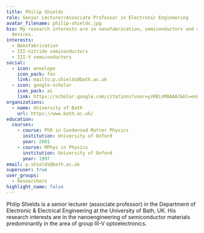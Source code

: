 ```yaml
---
title: Philip Shields
role: Senior Lecturer/Associate Professor in Electronic Engineering
avatar_filename: philip-shields.jpg
bio: My research interests are in nanofabrication, semiconductors and optical
  devices.
interests:
  - Nanofabrication
  - III-nitride semiconductors
  - III-V semiconductors
social:
  - icon: envelope
    icon_pack: fas
    link: mailto:p.shields@bath.ac.uk
  - icon: google-scholar
    icon_pack: ai
    link: https://scholar.google.com/citations?user=yzRELnMAAAAJ&hl=en&oi=ao
organizations:
  - name: University of Bath
    url: https://www.bath.ac.uk/
education:
  courses:
    - course: PhD in Condensed Matter Physics
      institution: University of Oxford
      year: 2001
    - course: MPhys in Physics
      institution: University of Oxford
      year: 1997
email: p.shields@bath.ac.uk
superuser: true
user_groups:
  - Researchers
highlight_name: false
---
```

Philip Shields is a senior lecturer (associate professor) in the Department of Electronic & Electrical Engineering at the University of Bath, UK. His research interests are in the nanoengineering of semiconductor materials predominantly in the area of group III-V optoelectronics.